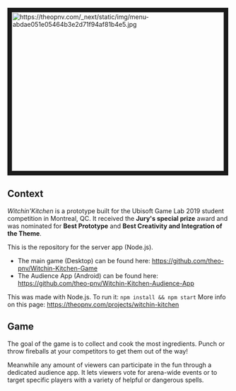 <a href="http://www.youtube.com/watch?feature=player_embedded&v=81MDJ7x3HHY
" target="_blank"><img src="http://img.youtube.com/vi/81MDJ7x3HHY/0.jpg" 
alt="https://theopnv.com/_next/static/img/menu-abdae051e05464b3e2d71f94af81b4e5.jpg" width="480" height="360" border="10" /></a>

## Context

_Witchin'Kitchen_ is a prototype built for the Ubisoft Game Lab 2019 student competition in Montreal, QC. It received the __Jury's special prize__ award and was nominated for __Best Prototype__ and __Best Creativity and Integration of the Theme__. 

This is the repository for the server app (Node.js).
- The main game (Desktop) can be found here: https://github.com/theo-pnv/Witchin-Kitchen-Game
- The Audience App (Android) can be found here: https://github.com/theo-pnv/Witchin-Kitchen-Audience-App

This was made with Node.js. To run it: `npm install && npm start`
More info on this page: https://theopnv.com/projects/witchin-kitchen

## Game

The goal of the game is to collect and cook the most ingredients. Punch or throw fireballs at your competitors to get them out of the way!

Meanwhile any amount of viewers can participate in the fun through a dedicated audience app. It lets viewers vote for arena-wide events or to target specific players with a variety of helpful or dangerous spells.

